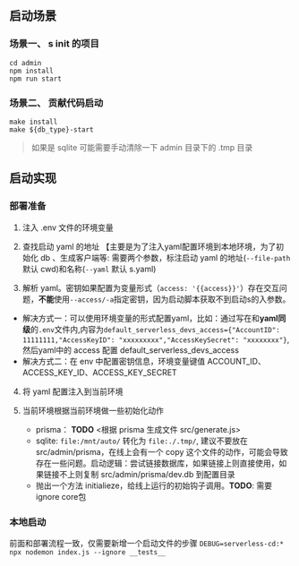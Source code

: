 
## 启动场景

### 场景一、 s init 的项目

```shell
cd admin
npm install
npm run start
```

### 场景二、 贡献代码启动

```shell
make install
make ${db_type}-start
```

> 如果是 sqlite 可能需要手动清除一下 admin 目录下的 .tmp 目录


## 启动实现


### 部署准备

1. 注入 .env 文件的环境变量

2. 查找启动 yaml 的地址 【主要是为了注入yaml配置环境到本地环境，为了初始化 db 、生成客户端等: 需要两个参数，标注启动 yaml 的地址(`--file-path` 默认 cwd)和名称(`--yaml` 默认 s.yaml)

3. 解析 yaml。密钥如果配置为变量形式（`access: '{{access}}'`）存在交互问题，**不能**使用`--access/-a`指定密钥，因为启动脚本获取不到启动s的入参数。
- 解决方式一：可以使用环境变量的形式配置yaml，比如：通过写在和**yaml同级**的`.env`文件内,内容为`default_serverless_devs_access={"AccountID": 11111111,"AccessKeyID": "xxxxxxxxx","AccessKeySecret": "xxxxxxxx"}`, 然后yaml中的 access 配置 default_serverless_devs_access
- 解决方式二：在 env 中配置密钥信息，环境变量键值 ACCOUNT_ID、ACCESS_KEY_ID、ACCESS_KEY_SECRET 

4. 将 yaml 配置注入到当前环境

5. 当前环境根据当前环境做一些初始化动作
    - prisma： **TODO** <根据 prisma 生成文件 src/generate.js>
    - sqlite: `file:/mnt/auto/` 转化为 `file:./.tmp/`, 建议不要放在 src/admin/prisma，在线上会有一个 copy 这个文件的动作，可能会导致存在一些问题。启动逻辑：尝试链接数据库，如果链接上则直接使用，如果链接不上则复制 src/admin/prisma/dev.db 到配置目录
    - 抛出一个方法 initialieze，给线上运行的初始钩子调用。**TODO**: 需要 ignore core包

### 本地启动

前面和部署流程一致，仅需要新增一个启动文件的步骤 `DEBUG=serverless-cd:* npx nodemon index.js --ignore __tests__`

